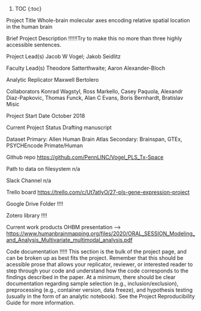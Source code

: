 1. TOC {:toc}

Project Title
Whole-brain molecular axes encoding relative spatial location in the human brain

Brief Project Description
!!!!!!Try to make this no more than three highly accessible sentences.

Project Lead(s)
Jacob W Vogel; Jakob Seidlitz

Faculty Lead(s)
Theodore Satterthwaite; Aaron Alexander-Bloch

Analytic Replicator
Maxwell Bertolero

Collaborators
Konrad Wagstyl, Ross Markello, Casey Paquola, Alexandr Diaz-Papkovic, Thomas Funck, Alan C Evans, Boris Bernhardt, Bratislav Misic

Project Start Date
October 2018

Current Project Status
Drafting manuscript

Dataset
Primary: Allen Human Brain Atlas
Secondary: Brainspan, GTEx, PSYCHEncode Primate/Human

Github repo
https://github.com/PennLINC/Vogel_PLS_Tx-Space

Path to data on filesystem
n/a

Slack Channel
n/a

Trello board
https://trello.com/c/Ut7atlyO/27-pls-gene-expression-project

Google Drive Folder
!!!!

Zotero library
!!!!

Current work products
OHBM presentation --> https://www.humanbrainmapping.org/files/2020/ORAL_SESSION_Modeling_and_Analysis_Multivariate_multimodal_analysis.pdf

Code documentation
!!!!!
This section is the bulk of the project page, and can be broken up as best fits the project. Remember that this should be acessible prose that allows your replicator, reviewer, or interested reader to step through your code and understand how the code corresponds to the findings described in the paper. At a minimum, there should be clear documentation regarding sample selection (e.g., inclusion/exclusion), preprocessing (e.g., container version, data freeze), and hypothesis testing (usually in the form of an analytic notebook). See the Project Reproducibility Guide for more information.